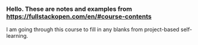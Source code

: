 ### Hello. These are notes and examples from https://fullstackopen.com/en/#course-contents

I am going through this course to fill in any blanks from project-based self-learning. 
